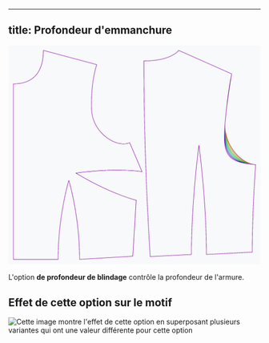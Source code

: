 ***

## title: Profondeur d'emmanchure

![L'effet de l'option de profondeur de blindage sur le patron](sample.png)

L'option **de profondeur de blindage** contrôle la profondeur de l'armure.

## Effet de cette option sur le motif

![Cette image montre l'effet de cette option en superposant plusieurs variantes qui ont une valeur différente pour cette option](bella\_armholedepth\_sample.svg "Effet de cette option sur le motif")
